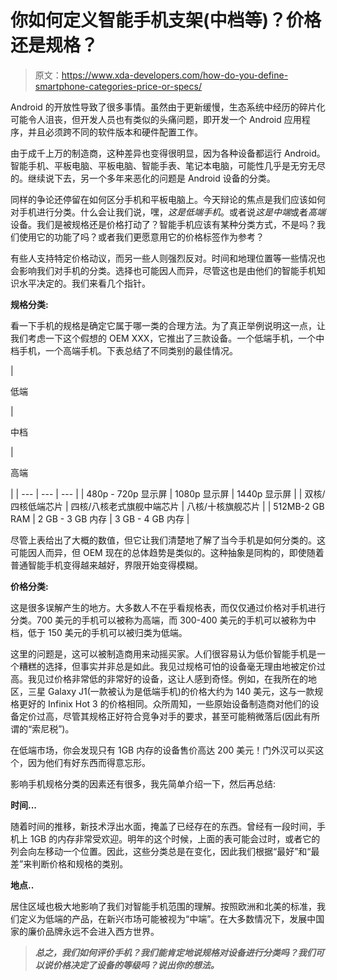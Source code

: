 # 你如何定义智能手机支架(中档等)？价格还是规格？

> 原文：<https://www.xda-developers.com/how-do-you-define-smartphone-categories-price-or-specs/>

Android 的开放性导致了很多事情。虽然由于更新缓慢，生态系统中经历的碎片化可能令人沮丧，但开发人员也有类似的头痛问题，即开发一个 Android 应用程序，并且必须跨不同的软件版本和硬件配置工作。

由于成千上万的制造商，这种差异也变得很明显，因为各种设备都运行 Android。智能手机、平板电脑、平板电脑、智能手表、笔记本电脑，可能性几乎是无穷无尽的。继续说下去，另一个多年来恶化的问题是 Android 设备的分类。

同样的争论还停留在如何区分手机和平板电脑上。今天辩论的焦点是我们应该如何对手机进行分类。什么会让我们说，嘿，*这是低端手机*。或者说*这是中端*或者*高端*设备。我们是被规格还是价格打动了？智能手机应该有某种分类方式，不是吗？我们使用它的功能了吗？或者我们更愿意用它的价格标签作为参考？

有些人支持特定价格动议，而另一些人则强烈反对。时间和地理位置等一些情况也会影响我们对手机的分类。选择也可能因人而异，尽管这也是由他们的智能手机知识水平决定的。我们来看几个指针。

**规格分类:**

看一下手机的规格是确定它属于哪一类的合理方法。为了真正举例说明这一点，让我们考虑一下这个假想的 OEM XXX，它推出了三款设备。一个低端手机，一个中档手机，一个高端手机。下表总结了不同类别的最佳情况。

| 

低端

 | 

中档

 | 

高端

 |
| --- | --- | --- |
| 480p - 720p 显示屏 | 1080p 显示屏 | 1440p 显示屏 |
| 双核/四核低端芯片 | 四核/八核老式旗舰中端芯片 | 八核/十核旗舰芯片 |
| 512MB-2 GB RAM | 2 GB - 3 GB 内存 | 3 GB - 4 GB 内存 |

尽管上表给出了大概的数值，但它让我们清楚地了解了当今手机是如何分类的。这可能因人而异，但 OEM 现在的总体趋势是类似的。这种抽象是同构的，即使随着普通智能手机变得越来越好，界限开始变得模糊。

**价格分类:**

这是很多误解产生的地方。大多数人不在乎看规格表，而仅仅通过价格对手机进行分类。700 美元的手机可以被称为高端，而 300-400 美元的手机可以被称为中档，低于 150 美元的手机可以被归类为低端。

这里的问题是，这可以被制造商用来动摇买家。人们很容易认为低价智能手机是一个糟糕的选择，但事实并非总是如此。我见过规格可怕的设备毫无理由地被定价过高。我见过价格非常低的非常好的设备，这让人感到奇怪。例如，在我所在的地区，三星 Galaxy J1(一款被认为是低端手机)的价格大约为 140 美元，这与一款规格更好的 Infinix Hot 3 的价格相同。众所周知，一些原始设备制造商对他们的设备定价过高，尽管其规格正好符合竞争对手的要求，甚至可能稍微落后(因此有所谓的“索尼税”)。

在低端市场，你会发现只有 1GB 内存的设备售价高达 200 美元！门外汉可以买这个，因为他们有好东西而得意忘形。

影响手机规格分类的因素还有很多，我先简单介绍一下，然后再总结:

**时间...**

随着时间的推移，新技术浮出水面，掩盖了已经存在的东西。曾经有一段时间，手机上 1GB 的内存非常受欢迎。明年的这个时候，上面的表可能会过时，或者它的列会向左移动一个位置。因此，这些分类总是在变化，因此我们根据“最好”和“最差”来判断价格和规格的类别。

**地点..**

居住区域也极大地影响了我们对智能手机范围的理解。按照欧洲和北美的标准，我们定义为低端的产品，在新兴市场可能被视为“中端”。在大多数情况下，发展中国家的廉价品牌永远不会进入西方世界。

> ***总之，我们如何评价手机？我们能肯定地说规格对设备进行分类吗？我们可以说价格决定了设备的等级吗？说出你的想法。***